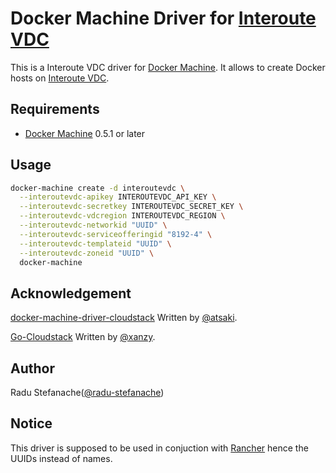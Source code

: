 # Docker Machine Driver for [Interoute VDC](https://cloudstore.interoute.com/account/login)

This is a Interoute VDC driver for [Docker Machine](https://docs.docker.com/machine/).
It allows to create Docker hosts on [Interoute VDC](https://cloudstore.interoute.com/account/login).

## Requirements

* [Docker Machine](https://docs.docker.com/machine/) 0.5.1 or later

## Usage

```bash
docker-machine create -d interoutevdc \
  --interoutevdc-apikey INTEROUTEVDC_API_KEY \
  --interoutevdc-secretkey INTEROUTEVDC_SECRET_KEY \
  --interoutevdc-vdcregion INTEROUTEVDC_REGION \
  --interoutevdc-networkid "UUID" \
  --interoutevdc-serviceofferingid "8192-4" \
  --interoutevdc-templateid "UUID" \
  --interoutevdc-zoneid "UUID" \
  docker-machine
```

## Acknowledgement

[docker-machine-driver-cloudstack](https://github.com/atsaki/docker-machine-driver-cloudstack) Written by [@atsaki](https://github.com/atsaki).

[Go-Cloudstack](https://github.com/xanzy/go-cloudstack) Written by [@xanzy](https://github.com/xanzy).

## Author
Radu Stefanache([@radu-stefanache](https://github.com/radu-stefanache))

## Notice
This driver is supposed to be used in conjuction with [Rancher](http://rancher.com/) hence  the UUIDs instead of names.
